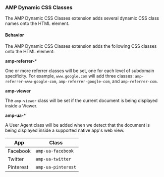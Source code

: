 <!---
Copyright 2015 The AMP HTML Authors. All Rights Reserved.

Licensed under the Apache License, Version 2.0 (the "License");
you may not use this file except in compliance with the License.
You may obtain a copy of the License at

      http://www.apache.org/licenses/LICENSE-2.0

Unless required by applicable law or agreed to in writing, software
distributed under the License is distributed on an "AS-IS" BASIS,
WITHOUT WARRANTIES OR CONDITIONS OF ANY KIND, either express or implied.
See the License for the specific language governing permissions and
limitations under the License.
-->

### <a name="amp-dynamic-css-classes"></a> AMP Dynamic CSS Classes

The AMP Dynamic CSS Classes extension adds several dynamic CSS class
names onto the HTML element.

#### Behavior

The AMP Dynamic CSS Classes extension adds the following CSS classes
onto the HTML element:

**amp-referrer-***

One or more referrer classes will be set, one for each level of
subdomain specificity. For example, `www.google.com` will add three
classes: `amp-referrer-www-google-com`, `amp-referrer-google-com`, and
`amp-referrer-com`.

**amp-viewer**

The `amp-viewer` class will be set if the current document is being
displayed inside a Viewer.

**amp-ua-***

A User Agent class will be added when we detect that the document is
being displayed inside a supported native app's web view.

|    App    |       Class        |
| --------- | ------------------ |
| Facebook  | `amp-ua-facebook`  |
| Twitter   | `amp-ua-twitter`   |
| Pinterest | `amp-ua-pinterest` |
